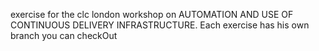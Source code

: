 exercise for the clc london workshop on AUTOMATION AND USE OF CONTINUOUS DELIVERY INFRASTRUCTURE.
Each exercise has his own branch you can checkOut
